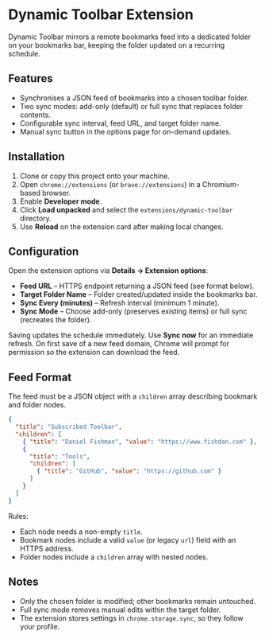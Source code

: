 # Dynamic Toolbar Extension

Dynamic Toolbar mirrors a remote bookmarks feed into a dedicated folder on your bookmarks bar, keeping the folder updated on a recurring schedule.

## Features
- Synchronises a JSON feed of bookmarks into a chosen toolbar folder.
- Two sync modes: add-only (default) or full sync that replaces folder contents.
- Configurable sync interval, feed URL, and target folder name.
- Manual sync button in the options page for on-demand updates.

## Installation
1. Clone or copy this project onto your machine.
2. Open `chrome://extensions` (or `brave://extensions`) in a Chromium-based browser.
3. Enable **Developer mode**.
4. Click **Load unpacked** and select the `extensions/dynamic-toolbar` directory.
5. Use **Reload** on the extension card after making local changes.

## Configuration
Open the extension options via **Details → Extension options**:
- **Feed URL** – HTTPS endpoint returning a JSON feed (see format below).
- **Target Folder Name** – Folder created/updated inside the bookmarks bar.
- **Sync Every (minutes)** – Refresh interval (minimum 1 minute).
- **Sync Mode** – Choose add-only (preserves existing items) or full sync (recreates the folder).

Saving updates the schedule immediately. Use **Sync now** for an immediate refresh.
On first save of a new feed domain, Chrome will prompt for permission so the extension can download the feed.

## Feed Format
The feed must be a JSON object with a `children` array describing bookmark and folder nodes.

```json
{
  "title": "Subscribed Toolbar",
  "children": [
    { "title": "Daniel Fishman", "value": "https://www.fishdan.com" },
    {
      "title": "Tools",
      "children": [
        { "title": "GitHub", "value": "https://github.com" }
      ]
    }
  ]
}
```

Rules:
- Each node needs a non-empty `title`.
- Bookmark nodes include a valid `value` (or legacy `url`) field with an HTTPS address.
- Folder nodes include a `children` array with nested nodes.

## Notes
- Only the chosen folder is modified; other bookmarks remain untouched.
- Full sync mode removes manual edits within the target folder.
- The extension stores settings in `chrome.storage.sync`, so they follow your profile.
